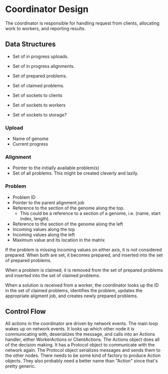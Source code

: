 Coordinator Design
==================

The coordinator is responsible for handling request from clients, allocating work to workers, and reporting results.


Data Structures
---------------

* Set of in progress uploads.
* Set of in progress alignments.
* Set of prepared problems.
* Set of claimed problems.

* Set of sockets to clients
* Set of sockets to workers
* Set of sockets to storage?


### Upload

* Name of genome
* Current progress

### Alignment

* Pointer to the initially available problem(s)
* Set of all problems.  This might be created cleverly and lazily.

### Problem

* Problem ID
* Pointer to the parent alignment job
* Reference to the section of the genome along the top.
    * This could be a reference to a section of a genome, i.e. (name, start index, length).
* Reference to the section of the genome along the left
* Incoming values along the top
* Incoming values along the left
* Maximum value and its location in the matrix

If the problem is missing incoming values on either axis, it is not considered prepared.
When both are set, it becomes prepared, and inserted into the set of prepared problems.

When a problem is claimed, it is removed from the set of prepared problems and inserted into the set of claimed problems.

When a solution is received from a worker, the coordinator looks up the ID in the set of claimed problems, identifies the problem, updates the appropriate aligment job, and creates newly prepared problems.


Control Flow
------------
All actions in the coordinator are driven by network events.
The main loop wakes up on network events.
It looks up which other node it is communicating with, deserializes the message, and calls into an Actions handler, either WorkerActions or ClientActions.
The Actions object does all of the decision making.
It has a Protocol object to communicate with the network again.
The Protocol object serializes messages and sends them to the other nodes.
There needs to be some kind of factory to produce Action objects.
They also probably need a better name than "Action" since that's pretty generic.
